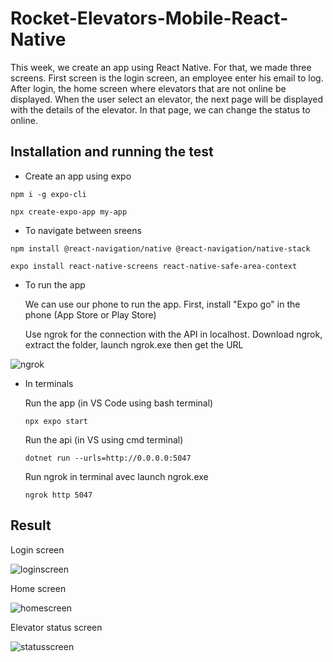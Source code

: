 # Rocket-Elevators-Mobile-React-Native

This week, we create an app using React Native. For that, we made three screens. First screen is the login screen, an employee enter his email to log. After login, the home screen where elevators that are not online be displayed. When the user select an elevator, the next page will be displayed with the details of the elevator. In that page, we can change the status to online.

## Installation and running the test

- Create an app using expo

`npm i -g expo-cli`

`npx create-expo-app my-app`

- To navigate between sreens

`npm install @react-navigation/native @react-navigation/native-stack`

`expo install react-native-screens react-native-safe-area-context`

- To run the app

  We can use our phone to run the app. First, install "Expo go" in the phone (App Store or Play Store)

  Use ngrok for the connection with the API in localhost. Download ngrok, extract the folder, launch ngrok.exe then get the URL

![ngrok](https://user-images.githubusercontent.com/113941321/211241657-01d682ae-4460-41bd-8297-e9628ee987f7.png)

- In terminals

  Run the app (in VS Code using bash terminal)

  `npx expo start`

  Run the api (in VS using cmd terminal)

  `dotnet run --urls=http://0.0.0.0:5047`

  Run ngrok in terminal avec launch ngrok.exe

  `ngrok http 5047`

## Result

Login screen

![loginscreen](https://user-images.githubusercontent.com/113941321/211241179-f140861d-1b8e-4f3a-a430-82372ff3ea97.png)

Home screen

![homescreen](https://user-images.githubusercontent.com/113941321/211241250-014c5d3c-6590-4767-a709-c791732c92b0.png)

Elevator status screen

![statusscreen](https://user-images.githubusercontent.com/113941321/211241296-ed33ba9d-d5f6-490d-8f22-f722f58e3307.png)
